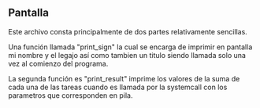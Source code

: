 ## Pantalla

Este archivo consta principalmente de dos partes relativamente sencillas. 

Una función llamada "print_sign" la cual se encarga de imprimir en pantalla mi nombre y el legajo así como tambien un titulo siendo llamada solo una vez al comienzo del programa. 

La segunda función es "print_result" imprime los valores de la suma de cada una de las tareas cuando es llamada por la systemcall con los parametros que corresponden en pila.
